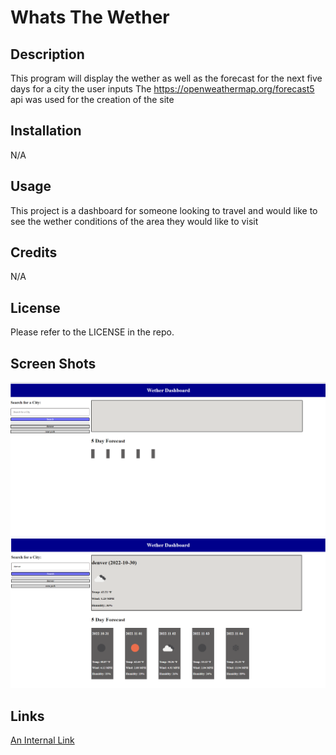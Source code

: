# Whats The Wether

## Description

This program will display the wether as well as the forecast for the next five days for a city the user inputs
The https://openweathermap.org/forecast5 api was used for the creation of the site

## Installation

N/A

## Usage

This project is a dashboard for someone looking to travel and would like to see the wether conditions of the area they would like to visit 

## Credits

N/A

## License
Please refer to the LICENSE in the repo.

## Screen Shots
![Screenshot of site](./assets/images/openPage.png)
![Screenshot of site](.\assets\images\wetherdashbotd_searched.png)

## Links
[An Internal Link]()
